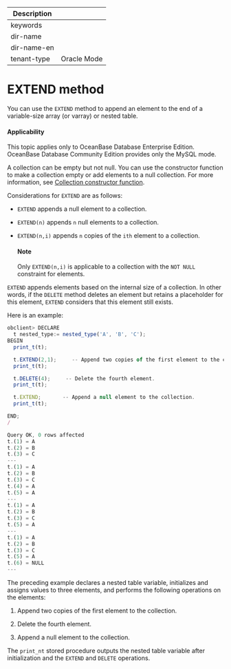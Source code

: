 | Description   |                 |
|---------------|-----------------|
| keywords      |                 |
| dir-name      |                 |
| dir-name-en   |                 |
| tenant-type   | Oracle Mode     |

# EXTEND method

You can use the `EXTEND` method to append an element to the end of a variable-size array (or varray) or nested table.

  <main id="notice" >
    <h4>Applicability</h4>
    <p>This topic applies only to OceanBase Database Enterprise Edition. OceanBase Database Community Edition provides only the MySQL mode. </p>
  </main>

A collection can be empty but not null. You can use the constructor function to make a collection empty or add elements to a null collection. For more information, see [Collection constructor function](../600.collection-constructor-oracle.md).

Considerations for `EXTEND` are as follows:

* `EXTEND` appends a null element to a collection.

* `EXTEND(n)` appends `n` null elements to a collection.



* `EXTEND(n,i)` appends `n` copies of the `ith` element to a collection.





  <main id="notice" type='explain'>
    <h4>Note</h4>
    <p>Only <code>EXTEND(n,i)</code> is applicable to a collection with the <code>NOT NULL</code> constraint for elements. </p>
  </main>

`EXTEND` appends elements based on the internal size of a collection. In other words, if the `DELETE` method deletes an element but retains a placeholder for this element, `EXTEND` considers that this element still exists.

Here is an example:

```javascript
obclient> DECLARE
  t nested_type:= nested_type('A', 'B', 'C');
BEGIN
  print_t(t);

  t.EXTEND(2,1);     -- Append two copies of the first element to the collection.
  print_t(t);

  t.DELETE(4);     -- Delete the fourth element.
  print_t(t);

  t.EXTEND;       -- Append a null element to the collection.
  print_t(t);

END;
/

Query OK, 0 rows affected
t.(1) = A
t.(2) = B
t.(3) = C
---
t.(1) = A
t.(2) = B
t.(3) = C
t.(4) = A
t.(5) = A
---
t.(1) = A
t.(2) = B
t.(3) = C
t.(5) = A
---
t.(1) = A
t.(2) = B
t.(3) = C
t.(5) = A
t.(6) = NULL
---
```



The preceding example declares a nested table variable, initializes and assigns values to three elements, and performs the following operations on the elements:

1. Append two copies of the first element to the collection.



2. Delete the fourth element.



3. Append a null element to the collection.






The `print_nt` stored procedure outputs the nested table variable after initialization and the `EXTEND` and `DELETE` operations.
